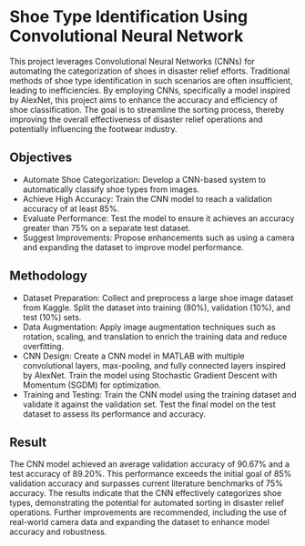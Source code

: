 # Shoe Type Identification Using Convolutional Neural Network

This project leverages Convolutional Neural Networks (CNNs) for automating the categorization of shoes in disaster relief efforts. Traditional methods of shoe type identification in such scenarios are often insufficient, leading to inefficiencies. By employing CNNs, specifically a model inspired by AlexNet, this project aims to enhance the accuracy and efficiency of shoe classification. The goal is to streamline the sorting process, thereby improving the overall effectiveness of disaster relief operations and potentially influencing the footwear industry.

Objectives
-
- Automate Shoe Categorization: Develop a CNN-based system to automatically classify shoe types from images.
- Achieve High Accuracy: Train the CNN model to reach a validation accuracy of at least 85%.
- Evaluate Performance: Test the model to ensure it achieves an accuracy greater than 75% on a separate test dataset.
- Suggest Improvements: Propose enhancements such as using a camera and expanding the dataset to improve model performance.

Methodology
-
- Dataset Preparation: Collect and preprocess a large shoe image dataset from Kaggle. Split the dataset into training (80%), validation (10%), and test (10%) sets.
- Data Augmentation: Apply image augmentation techniques such as rotation, scaling, and translation to enrich the training data and reduce overfitting.
- CNN Design: Create a CNN model in MATLAB with multiple convolutional layers, max-pooling, and fully connected layers inspired by AlexNet. Train the model using Stochastic Gradient Descent with Momentum (SGDM) for optimization.
- Training and Testing: Train the CNN model using the training dataset and validate it against the validation set. Test the final model on the test dataset to assess its performance and accuracy.

Result
-
The CNN model achieved an average validation accuracy of 90.67% and a test accuracy of 89.20%. This performance exceeds the initial goal of 85% validation accuracy and surpasses current literature benchmarks of 75% accuracy. The results indicate that the CNN effectively categorizes shoe types, demonstrating the potential for automated sorting in disaster relief operations. Further improvements are recommended, including the use of real-world camera data and expanding the dataset to enhance model accuracy and robustness.
